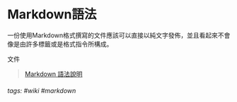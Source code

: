 # Markdown語法

一份使用Markdown格式撰寫的文件應該可以直接以純文字發佈，並且看起來不會像是由許多標籤或是格式指令所構成。

文件
> [Markdown 語法說明](https://markdown.tw)

###### tags: #wiki #markdown 